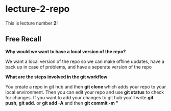 # lecture-2-repo 

This is lecture number **2**!

## Free Recall

**Why would we want to have a local version of the repo?**

We want a local version of the repo so we can make offline updates, have a back up in case of problems, and have a seperate version of the repo

**What are the steps involved in the git workflow**

You create a repo in git hub and then **git clone <ssh url>** which adds your repo to your local environment. Then you can edit your repo and use **git status** to check for changes. If you want to add your changes to git hub you'll write **git push**, **git add.** or **git add -A** and then **git commit -m "<title of commit>"**.